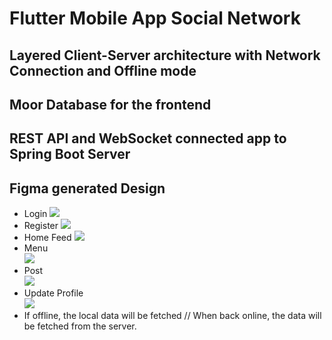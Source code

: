 # Flutter Mobile App Social Network
## Layered Client-Server architecture with Network Connection and Offline mode
## Moor Database for the frontend
## REST API and WebSocket connected app to Spring Boot Server
## Figma generated Design

<ul>
<li>
      <a> 
	      Login
        <img src="https://user-images.githubusercontent.com/57533863/157675231-0b6371d9-9774-484d-b66e-e63eef11acbf.png">
      </a>
</li>

<li>
      <a> 
	      Register
        <img src="https://user-images.githubusercontent.com/57533863/157675315-ffa927f6-0346-4909-a629-46c8474fea68.png">
      </a>
</li>
	
<li>
      <a> 
	      Home Feed
        <img src="https://user-images.githubusercontent.com/57533863/157675394-e1327d6e-4197-40fb-9b3f-d6d41a844d94.png">
      </a>
</li>
	
<li>
      <a> 
	      Menu<br>
        <img src="https://user-images.githubusercontent.com/57533863/157675485-4a648741-2550-456e-99c9-61c2e1490806.png">
      </a>
</li>
	
<li>
      <a> 
	      Post<br>
        <img src="https://user-images.githubusercontent.com/57533863/157675557-96d95221-2fbc-491c-aa86-61f278a04c01.png">
      </a>
</li>
	
<li>
      <a> 
	      Update Profile<br>
        <img src="https://user-images.githubusercontent.com/57533863/157675678-97e7de08-b94d-42ef-9fa4-ed6e01b51bea.png">
      </a>
</li>
  
<li>
      <a> 
	If offline, the local data will be fetched // When back online, the data will be fetched from the server.
      </a>
</li>
</ul>
